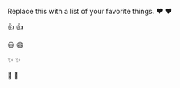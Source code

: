 Replace this with a list of your favorite things.
❤  :heart:

👍  :+1:

😃 :smile:

✨ :sparkles:

🎉  :tada:
